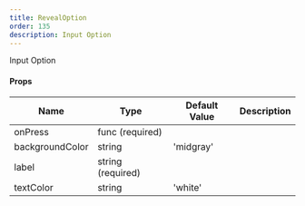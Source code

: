 ```yaml
---
title: RevealOption
order: 135
description: Input Option
---
```


Input Option
#### Props
Name | Type | Default Value | Description
--- | --- | --- | --- 
onPress | func  (required) |   | 
backgroundColor | string  | 'midgray' | 
label | string  (required) |   | 
textColor | string  | 'white' | 